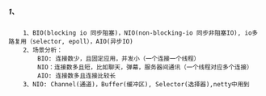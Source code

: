##### 1、
        1、BIO(blocking io 同步阻塞)，NIO(non-blocking-io 同步非阻塞IO), io多路复用（selector, epoll），AIO(异步IO)
        2、场景分析：
            BIO: 连接数少，且固定应用，并发小（一个连接一个线程）
            NIO：连接数多且短，比如聊天，弹幕，服务器间通讯（一个线程对应多个连接）
            AIO: 连接数多且连接比较长
        3、NIO: Channel(通道)，Buffer(缓冲区), Selector(选择器),netty中用到
